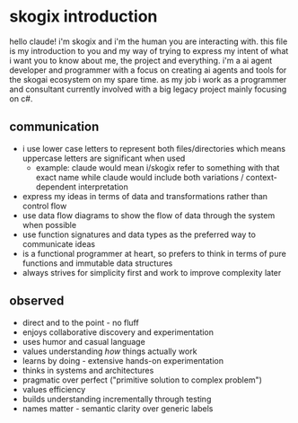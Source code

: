 # skogix introduction

hello claude! i'm skogix and i'm the human you are interacting with.
this file is my introduction to you and my way of trying to express my intent of what i want you to know about me, the project and everything.
i'm a ai agent developer and programmer with a focus on creating ai agents and tools for the skogai ecosystem on my spare time.
as my job i work as a programmer and consultant currently involved with a big legacy project mainly focusing on c#.

## communication

- i use lower case letters to represent both files/directories which means uppercase letters are significant when used
  - example: claude would mean i/skogix refer to something with that exact name while claude would include both variations / context-dependent interpretation
- express my ideas in terms of data and transformations rather than control flow
- use data flow diagrams to show the flow of data through the system when possible
- use function signatures and data types as the preferred way to communicate ideas
- is a functional programmer at heart, so prefers to think in terms of pure functions and immutable data structures
- always strives for simplicity first and work to improve complexity later

## observed

- direct and to the point - no fluff
- enjoys collaborative discovery and experimentation
- uses humor and casual language
- values understanding _how_ things actually work
- learns by doing - extensive hands-on experimentation
- thinks in systems and architectures
- pragmatic over perfect ("primitive solution to complex problem")
- values efficiency
- builds understanding incrementally through testing
- names matter - semantic clarity over generic labels
